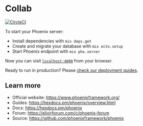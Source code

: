 # Collab

[![CircleCI](https://circleci.com/gh/moving-tired/collab-api/tree/master.svg?style=svg&circle-token=ea4b2eef4f87f1c7adacff12f49bacc694870830)](https://circleci.com/gh/moving-tired/collab-api/tree/master)

To start your Phoenix server:

  * Install dependencies with `mix deps.get`
  * Create and migrate your database with `mix ecto.setup`
  * Start Phoenix endpoint with `mix phx.server`

Now you can visit [`localhost:4000`](http://localhost:4000) from your browser.

Ready to run in production? Please [check our deployment guides](https://hexdocs.pm/phoenix/deployment.html).

## Learn more

  * Official website: https://www.phoenixframework.org/
  * Guides: https://hexdocs.pm/phoenix/overview.html
  * Docs: https://hexdocs.pm/phoenix
  * Forum: https://elixirforum.com/c/phoenix-forum
  * Source: https://github.com/phoenixframework/phoenix
